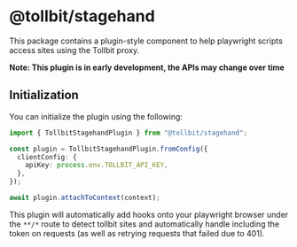 # @tollbit/stagehand

This package contains a plugin-style component to help playwright scripts access sites using the Tollbit proxy.

**Note: This plugin is in early development, the APIs may change over time**

## Initialization

You can initialize the plugin using the following:

```typescript
import { TollbitStagehandPlugin } from "@tollbit/stagehand";

const plugin = TollbitStagehandPlugin.fromConfig({
  clientConfig: {
    apiKey: process.env.TOLLBIT_API_KEY,
  },
});

await plugin.attachToContext(context);
```

This plugin will automatically add hooks onto your playwright browser under the `**/*` route to detect tollbit sites
and automatically handle including the token on requests (as well as retrying requests that failed due to 401).

